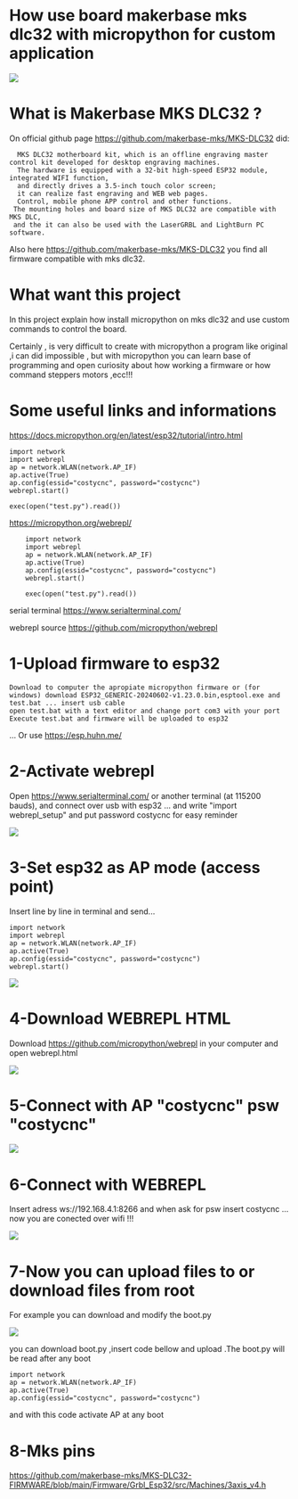 # How use board makerbase mks dlc32 with micropython for custom application

 ![](https://github.com/costycnc/esp32-micropython-with-mks-dlc32-board-costycnc/blob/main/foto/mks.jpg)

 # What is Makerbase MKS DLC32 ?

 On official github page https://github.com/makerbase-mks/MKS-DLC32 did:

      MKS DLC32 motherboard kit, which is an offline engraving master control kit developed for desktop engraving machines.
      The hardware is equipped with a 32-bit high-speed ESP32 module, integrated WIFI function,
      and directly drives a 3.5-inch touch color screen; 
      it can realize fast engraving and WEB web pages. 
      Control, mobile phone APP control and other functions.
     The mounting holes and board size of MKS DLC32 are compatible with MKS DLC, 
     and the it can also be used with the LaserGRBL and LightBurn PC software.

 Also here https://github.com/makerbase-mks/MKS-DLC32 you find all firmware compatible with mks dlc32.

 # What want this project

 In this project explain how install micropython on mks dlc32 and use custom commands to control the board.

 Certainly , is very difficult to create with micropython a program like original ,i can did impossible , but with micropython you can learn base of programming 
and open curiosity about how working a firmware or how command steppers motors ,ecc!!!

 # Some useful links and informations

https://docs.micropython.org/en/latest/esp32/tutorial/intro.html

    import network
    import webrepl
    ap = network.WLAN(network.AP_IF)
    ap.active(True)
    ap.config(essid="costycnc", password="costycnc")
    webrepl.start()

    exec(open("test.py").read())

https://micropython.org/webrepl/

        import network
        import webrepl
        ap = network.WLAN(network.AP_IF)
        ap.active(True)
        ap.config(essid="costycnc", password="costycnc")
        webrepl.start()

        exec(open("test.py").read())

        
serial terminal https://www.serialterminal.com/

webrepl source https://github.com/micropython/webrepl

# 1-Upload firmware to esp32

    Download to computer the apropiate micropython firmware or (for windows) download ESP32_GENERIC-20240602-v1.23.0.bin,esptool.exe and test.bat ... insert usb cable 
    open test.bat with a text editor and change port com3 with your port
    Execute test.bat and firmware will be uploaded to esp32
    
... Or use https://esp.huhn.me/

# 2-Activate webrepl

 Open https://www.serialterminal.com/ or another terminal (at 115200 bauds), and connect over usb with esp32 ... and write "import webrepl_setup" and put password costycnc for easy reminder

 ![](https://github.com/costycnc/esp32-micropython-with-mks-dlc32-board-costycnc/blob/main/foto/webrepl.jpg)

# 3-Set esp32 as AP mode (access point) 

Insert line by line in terminal and send...

    import network
    import webrepl
    ap = network.WLAN(network.AP_IF)
    ap.active(True)
    ap.config(essid="costycnc", password="costycnc")
    webrepl.start()

    
 ![](https://github.com/costycnc/esp32-micropython-with-mks-dlc32-board-costycnc/blob/main/foto/webrepl1.jpg)

 # 4-Download WEBREPL HTML 

 Download https://github.com/micropython/webrepl  in your computer and open webrepl.html

  ![](https://github.com/costycnc/esp32-micropython-with-mks-dlc32-board-costycnc/blob/main/foto/webrepl3.jpg)

 
 # 5-Connect with AP "costycnc" psw "costycnc"

  ![](https://github.com/costycnc/esp32-micropython-with-mks-dlc32-board-costycnc/blob/main/foto/webrepl2.jpg)

 # 6-Connect with WEBREPL 

 Insert adress ws://192.168.4.1:8266 and when ask for psw insert costycnc ... now you are conected over wifi !!!

  ![](https://github.com/costycnc/esp32-micropython-with-mks-dlc32-board-costycnc/blob/main/foto/webrepl4.jpg)


  # 7-Now you can upload files to or download files from root

  For example you can download and modify the boot.py
  
   ![](https://github.com/costycnc/esp32-micropython-with-mks-dlc32-board-costycnc/blob/main/foto/webrepl5.jpg)
    
  you can download boot.py ,insert code bellow and upload .The boot.py will be read after any boot 

    import network
    ap = network.WLAN(network.AP_IF)
    ap.active(True)
    ap.config(essid="costycnc", password="costycnc")
    
and with this code activate AP at any boot  
# 8-Mks pins    

https://github.com/makerbase-mks/MKS-DLC32-FIRMWARE/blob/main/Firmware/Grbl_Esp32/src/Machines/3axis_v4.h

  


 


